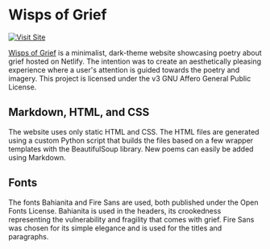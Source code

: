 # Wisps of Grief
[![Visit Site](https://img.shields.io/badge/Wisps%20of%20Grief-9c89ad.svg?logo=data:image/svg%2bxml;base64,PHN2ZyB4bWxucz0iaHR0cDovL3d3dy53My5vcmcvMjAwMC9zdmciIHZpZXdCb3g9IjAgMCA2NCA2NCIgd2lkdGg9IjEwMCIgaGVpZ2h0PSIxMDAiPgogIDxwYXRoIGZpbGw9IndoaXRlIiB0cmFuc2Zvcm09InNjYWxlKC0xLDEpIHRyYW5zbGF0ZSgtNzIsMCkiIGQ9Ik00MCAyYTMwIDMwIDAgMSAxLTI4IDQ0IDIyIDIyIDAgMSAwIDI4LTQ0eiI+PC9wYXRoPgo8L3N2Zz4=)](https://wispsofgrief.netlify.app/) 

[Wisps of Grief](https://wispsofgrief.netlify.app/) is a minimalist, dark-theme website showcasing poetry about grief hosted on Netlify. The intention was to create an aesthetically pleasing experience where a user's attention is guided towards the poetry and imagery. This project is licensed under the v3 GNU Affero General Public License.

## Markdown, HTML, and CSS
The website uses only static HTML and CSS. The HTML files are generated using a custom Python script that builds the files based on a few wrapper templates with the BeautifulSoup library. New poems can easily be added using Markdown. 

## Fonts
The fonts Bahianita and Fire Sans are used, both published under the Open Fonts License. Bahianita is used in the headers, its crookedness representing the vulnerability and fragility that comes with grief. Fire Sans was chosen for its simple elegance and is used for the titles and paragraphs. 
